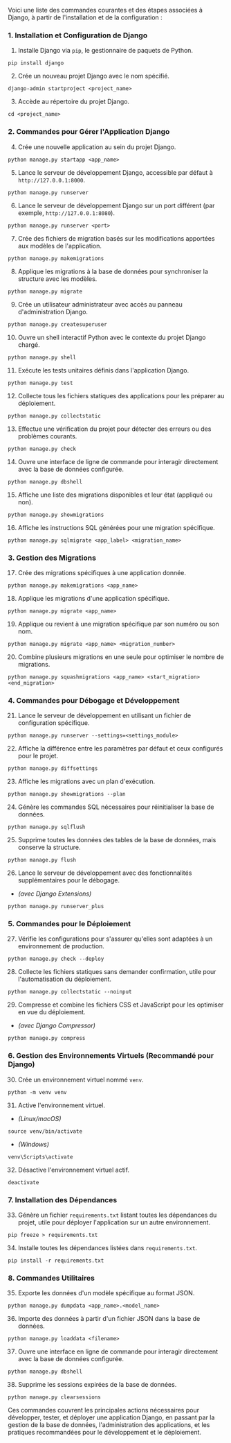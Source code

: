 Voici une liste des commandes courantes et des étapes associées à Django, à partir de l'installation et de la configuration :

### **1. Installation et Configuration de Django**

1. Installe Django via `pip`, le gestionnaire de paquets de Python.
```
pip install django
```

2. Crée un nouveau projet Django avec le nom spécifié.
```
django-admin startproject <project_name>
```

3. Accède au répertoire du projet Django.
```
cd <project_name>
```

### **2. Commandes pour Gérer l'Application Django**

4. Crée une nouvelle application au sein du projet Django.
```
python manage.py startapp <app_name>
```

5. Lance le serveur de développement Django, accessible par défaut à `http://127.0.0.1:8000`.
```
python manage.py runserver
```

6. Lance le serveur de développement Django sur un port différent (par exemple, `http://127.0.0.1:8080`).
```
python manage.py runserver <port>
```

7. Crée des fichiers de migration basés sur les modifications apportées aux modèles de l'application.
```
python manage.py makemigrations
```

8. Applique les migrations à la base de données pour synchroniser la structure avec les modèles.
```
python manage.py migrate
```

9. Crée un utilisateur administrateur avec accès au panneau d'administration Django.
```
python manage.py createsuperuser
```

10. Ouvre un shell interactif Python avec le contexte du projet Django chargé.
```
python manage.py shell
```

11. Exécute les tests unitaires définis dans l'application Django.
```
python manage.py test
```

12. Collecte tous les fichiers statiques des applications pour les préparer au déploiement.
```
python manage.py collectstatic
```

13. Effectue une vérification du projet pour détecter des erreurs ou des problèmes courants.
```
python manage.py check
```

14. Ouvre une interface de ligne de commande pour interagir directement avec la base de données configurée.
```
python manage.py dbshell
```

15. Affiche une liste des migrations disponibles et leur état (appliqué ou non).
```
python manage.py showmigrations
```

16. Affiche les instructions SQL générées pour une migration spécifique.
```
python manage.py sqlmigrate <app_label> <migration_name>
```

### **3. Gestion des Migrations**

17. Crée des migrations spécifiques à une application donnée.
```
python manage.py makemigrations <app_name>
```

18. Applique les migrations d'une application spécifique.
```
python manage.py migrate <app_name>
```

19. Applique ou revient à une migration spécifique par son numéro ou son nom.
```
python manage.py migrate <app_name> <migration_number>
```

20. Combine plusieurs migrations en une seule pour optimiser le nombre de migrations.
```
python manage.py squashmigrations <app_name> <start_migration> <end_migration>
```

### **4. Commandes pour Débogage et Développement**

21. Lance le serveur de développement en utilisant un fichier de configuration spécifique.
```
python manage.py runserver --settings=<settings_module>
```

22. Affiche la différence entre les paramètres par défaut et ceux configurés pour le projet.
```
python manage.py diffsettings
```

23. Affiche les migrations avec un plan d'exécution.
```
python manage.py showmigrations --plan
```

24. Génère les commandes SQL nécessaires pour réinitialiser la base de données.
```
python manage.py sqlflush
```

25. Supprime toutes les données des tables de la base de données, mais conserve la structure.
```
python manage.py flush
```

26. Lance le serveur de développement avec des fonctionnalités supplémentaires pour le débogage.
- *(avec Django Extensions)*
```
python manage.py runserver_plus
```

### **5. Commandes pour le Déploiement**

27. Vérifie les configurations pour s'assurer qu'elles sont adaptées à un environnement de production.
```
python manage.py check --deploy
```

28. Collecte les fichiers statiques sans demander confirmation, utile pour l'automatisation du déploiement.
```
python manage.py collectstatic --noinput
```

29. Compresse et combine les fichiers CSS et JavaScript pour les optimiser en vue du déploiement.
- *(avec Django Compressor)*
```
python manage.py compress
```

### **6. Gestion des Environnements Virtuels (Recommandé pour Django)**

30. Crée un environnement virtuel nommé `venv`.
```
python -m venv venv
```

31. Active l'environnement virtuel.
- *(Linux/macOS)*
```
source venv/bin/activate
```

- *(Windows)*
```
venv\Scripts\activate
```

32. Désactive l'environnement virtuel actif.
```
deactivate
```

### **7. Installation des Dépendances**

33. Génère un fichier `requirements.txt` listant toutes les dépendances du projet, utile pour déployer l'application sur un autre environnement.
```
pip freeze > requirements.txt
```

34. Installe toutes les dépendances listées dans `requirements.txt`.
```
pip install -r requirements.txt
```

### **8. Commandes Utilitaires**

35. Exporte les données d'un modèle spécifique au format JSON.
```
python manage.py dumpdata <app_name>.<model_name>
```

36. Importe des données à partir d'un fichier JSON dans la base de données.
```
python manage.py loaddata <filename>
```

37. Ouvre une interface en ligne de commande pour interagir directement avec la base de données configurée.
```
python manage.py dbshell
```

38. Supprime les sessions expirées de la base de données.
```
python manage.py clearsessions
```

Ces commandes couvrent les principales actions nécessaires pour développer, tester, et déployer une application Django, en passant par la gestion de la base de données, l'administration des applications, et les pratiques recommandées pour le développement et le déploiement.